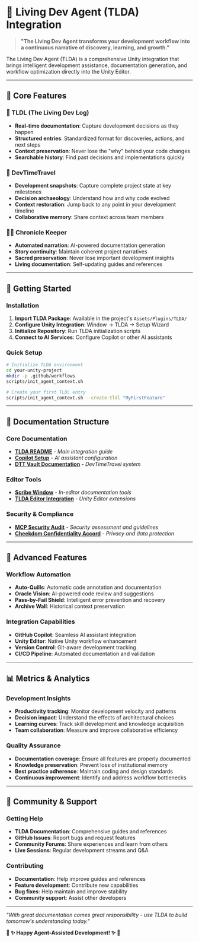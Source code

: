 # 🤖 Living Dev Agent (TLDA) Integration

> **"The Living Dev Agent transforms your development workflow into a continuous narrative of discovery, learning, and growth."**

The Living Dev Agent (TLDA) is a comprehensive Unity integration that brings intelligent development assistance, documentation generation, and workflow optimization directly into the Unity Editor.

---

## 🌟 **Core Features**

### **📝 TLDL (The Living Dev Log)**
- **Real-time documentation**: Capture development decisions as they happen
- **Structured entries**: Standardized format for discoveries, actions, and next steps
- **Context preservation**: Never lose the "why" behind your code changes
- **Searchable history**: Find past decisions and implementations quickly

### **🔮 DevTimeTravel**
- **Development snapshots**: Capture complete project state at key milestones
- **Decision archaeology**: Understand how and why code evolved
- **Context restoration**: Jump back to any point in your development timeline
- **Collaborative memory**: Share context across team members

### **🧙‍♂️ Chronicle Keeper**
- **Automated narration**: AI-powered documentation generation
- **Story continuity**: Maintain coherent project narratives
- **Sacred preservation**: Never lose important development insights
- **Living documentation**: Self-updating guides and references

---

## 🚀 **Getting Started**

### **Installation**
1. **Import TLDA Package**: Available in the project's `Assets/Plugins/TLDA/`
2. **Configure Unity Integration**: Window → TLDA → Setup Wizard
3. **Initialize Repository**: Run TLDA initialization scripts
4. **Connect to AI Services**: Configure Copilot or other AI assistants

### **Quick Setup**
```bash
# Initialize TLDA environment
cd your-unity-project
mkdir -p .github/workflows
scripts/init_agent_context.sh

# Create your first TLDL entry
scripts/init_agent_context.sh --create-tldl "MyFirstFeature"
```

---

## 📖 **Documentation Structure**

### **Core Documentation**
- **[TLDA README](../../../Plugins/TLDA/README.md)** - *Main integration guide*
- **[Copilot Setup](../../../Plugins/TLDA/docs/Copilot-Setup.md)** - *AI assistant configuration*
- **[DTT Vault Documentation](../../../Plugins/TLDA/docs/DTT-Vault-Documentation.md)** - *DevTimeTravel system*

### **Editor Tools**
- **[Scribe Window](../../../Plugins/TLDA/Editor/README_ScribeWindow_GitBookMock.md)** - *In-editor documentation tools*
- **[TLDA Editor Integration](../../../Plugins/TLDA/Editor/README.md)** - *Unity Editor extensions*

### **Security & Compliance**
- **[MCP Security Audit](../../../Plugins/TLDA/docs/MCP-Security-Audit-Report.md)** - *Security assessment and guidelines*
- **[Cheekdom Confidentiality Accord](../../../Plugins/TLDA/docs/Cheekdom-Confidentiality-Accord.md)** - *Privacy and data protection*

---

## 🔧 **Advanced Features**

### **Workflow Automation**
- **Auto-Quills**: Automatic code annotation and documentation
- **Oracle Vision**: AI-powered code review and suggestions  
- **Pass-by-Fail Shield**: Intelligent error prevention and recovery
- **Archive Wall**: Historical context preservation

### **Integration Capabilities**
- **GitHub Copilot**: Seamless AI assistant integration
- **Unity Editor**: Native Unity workflow enhancement
- **Version Control**: Git-aware development tracking
- **CI/CD Pipeline**: Automated documentation and validation

---

## 📊 **Metrics & Analytics**

### **Development Insights**
- **Productivity tracking**: Monitor development velocity and patterns
- **Decision impact**: Understand the effects of architectural choices
- **Learning curves**: Track skill development and knowledge acquisition
- **Team collaboration**: Measure and improve collaborative efficiency

### **Quality Assurance**
- **Documentation coverage**: Ensure all features are properly documented
- **Knowledge preservation**: Prevent loss of institutional memory
- **Best practice adherence**: Maintain coding and design standards
- **Continuous improvement**: Identify and address workflow bottlenecks

---

## 🤝 **Community & Support**

### **Getting Help**
- **TLDA Documentation**: Comprehensive guides and references
- **GitHub Issues**: Report bugs and request features
- **Community Forums**: Share experiences and learn from others
- **Live Sessions**: Regular development streams and Q&A

### **Contributing**
- **Documentation**: Help improve guides and references
- **Feature development**: Contribute new capabilities
- **Bug fixes**: Help maintain and improve stability
- **Community support**: Assist other developers

---

*"With great documentation comes great responsibility - use TLDA to build tomorrow's understanding today."*

**🍑 ✨ Happy Agent-Assisted Development! ✨ 🍑**